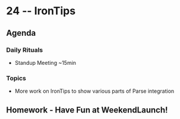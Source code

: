 # 24 -- IronTips

## Agenda

### Daily Rituals

* Standup Meeting ~15min

### Topics

* More work on IronTips to show various parts of Parse integration

## Homework - Have Fun at WeekendLaunch!
